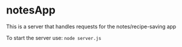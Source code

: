 # notesApp
This is a server that handles requests for the notes/recipe-saving app

To start the server use: `node server.js`